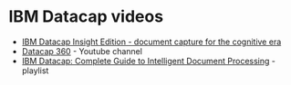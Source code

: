 # IBM Datacap videos
* [IBM Datacap Insight Edition - document capture for the cognitive era](https://youtu.be/tIQVIwBX5Nw)
* [Datacap 360](https://www.youtube.com/@Datacap360) - Youtube channel
* [IBM Datacap: Complete Guide to Intelligent Document Processing](https://youtube.com/playlist?list=PLn1eJM-0RieMmfLIFIuMZ2O2xwQI5rJjL) - playlist
